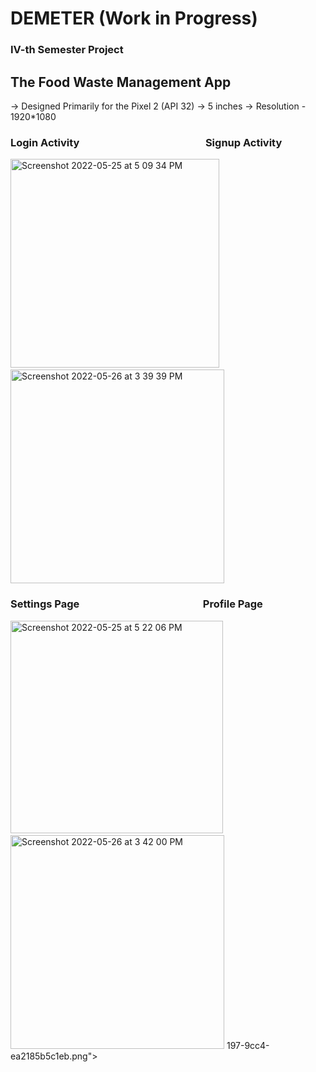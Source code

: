 # DEMETER (Work in Progress)
### IV-th Semester Project

## The Food Waste Management App

-> Designed Primarily for the Pixel 2 (API 32)
    -> 5 inches
    -> Resolution - 1920*1080


### Login Activity&nbsp; &nbsp; &nbsp; &nbsp; &nbsp; &nbsp; &nbsp; &nbsp; &nbsp; &nbsp; &nbsp; &nbsp; &nbsp; &nbsp; &nbsp; &nbsp; &nbsp; &nbsp; &nbsp; &nbsp; &nbsp; &nbsp; &nbsp; &nbsp; &nbsp; &nbsp;  Signup Activity                                                  

<img width="334" alt="Screenshot 2022-05-25 at 5 09 34 PM" src="https://user-images.githubusercontent.com/76573095/170253621-3b69f35f-4233-4140-92dc-ca3ae7f31086.png">&nbsp; &nbsp; &nbsp; &nbsp; &nbsp; <img width="342" alt="Screenshot 2022-05-26 at 3 39 39 PM" src="https://user-images.githubusercontent.com/76573095/170467326-30728178-fabd-4197-9cc4-ea2185b5c1eb.png">



### Settings Page &nbsp; &nbsp; &nbsp; &nbsp; &nbsp; &nbsp; &nbsp; &nbsp; &nbsp; &nbsp; &nbsp; &nbsp; &nbsp; &nbsp; &nbsp; &nbsp; &nbsp; &nbsp; &nbsp; &nbsp; &nbsp; &nbsp; &nbsp; &nbsp; &nbsp;  Profile Page

<img width="340" alt="Screenshot 2022-05-25 at 5 22 06 PM" src="https://user-images.githubusercontent.com/76573095/170255776-4191527e-74f5-4297-9e06-f9832db3cec5.png">&nbsp; &nbsp; &nbsp; &nbsp; &nbsp;<img width="342" alt="Screenshot 2022-05-26 at 3 42 00 PM" src="https://user-images.githubusercontent.com/76573095/170467723-c2273873-5298-47ff-8c5e-2afdc0285f81.png">
197-9cc4-ea2185b5c1eb.png">






